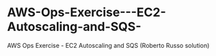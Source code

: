 # AWS-Ops-Exercise---EC2-Autoscaling-and-SQS-
AWS Ops Exercise - EC2 Autoscaling and SQS (Roberto Russo solution)
